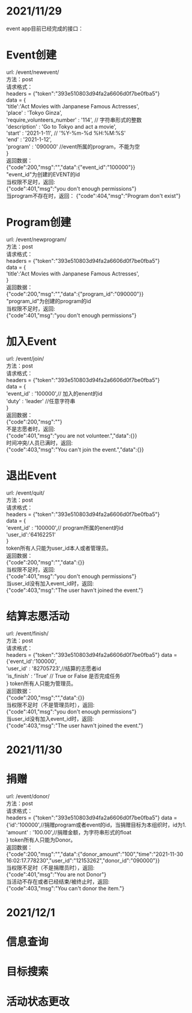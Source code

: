 # 2021/11/29  
event app目前已经完成的接口：  
# Event创建  
url: /event/newevent/  
方法：post  
请求格式：  
headers = {"token":"393e510803d94fa2a6606d0f7be0fba5"}  
data = {  
'title':'Act Movies with Janpanese Famous Actresses',  
'place' : 'Tokyo Ginza',  
'require_volunteers_number' : '114',  // 字符串形式的整数  
'description' : 'Go to Tokyo and act a movie',  
'start' : '2021-1-11', // '%Y-%m-%d %H:%M:%S'  
'end' : '2021-1-12',  
'program' : '090000' //event所属的program，不能为空    
}  
返回数据：  
{"code":200,"msg":"","data":{"event_id":"100000"}}  
"event_id"为创建的EVENT的id  
当权限不足时，返回:  
{"code":401,"msg":"you don't enough permissions"}  
当program不存在时，返回：
{"code":404,"msg":"Program don't exist"}
# Program创建  
url: /event/newprogram/  
方法：post  
请求格式：  
headers = {"token":"393e510803d94fa2a6606d0f7be0fba5"}  
data = {  
'title':'Act Movies with Janpanese Famous Actresses',  
}  
返回数据：  
{"code":200,"msg":"","data":{"program_id":"090000"}}  
"program_id"为创建的program的id  
当权限不足时，返回:  
{"code":401,"msg":"you don't enough permissions"}  
# 加入Event  
url: /event/join/  
方法：post  
请求格式：  
headers = {"token":"393e510803d94fa2a6606d0f7be0fba5"}  
data = {  
'event_id' : '100000',// 加入的enent的id  
'duty' : 'leader' //任意字符串    
}  
返回数据：  
{"code":200,"msg":""}   
不是志愿者时，返回:  
{"code":401,"msg":"you are not volunteer.","data":{}}  
时间冲突/人员已满时，返回:  
{"code":403,"msg":"You can't join the event.","data":{}}  
# 退出Event  
url: /event/quit/  
方法：post  
请求格式：  
headers = {"token":"393e510803d94fa2a6606d0f7be0fba5"}  
data = {  
'event_id' : '100000',// program所属的enent的id  
'user_id':'64162251'  
}  
token所有人只能为user_id本人或者管理员。  
返回数据：  
{"code":200,"msg":"","data":{}}  
当权限不足时，返回:  
{"code":401,"msg":"you don't enough permissions"}  
当user_id没有加入event_id时，返回:  
{"code":403,"msg":"The user havn't joined the event."}  
# 结算志愿活动  
url: /event/finish/  
方法：post  
请求格式：  
headers = {"token":"393e510803d94fa2a6606d0f7be0fba5"}
data = {'event_id':'100000',  
'user_id' : '82705723',//结算的志愿者id  
'is_finish' : 'True' // True or False 是否完成任务  
}
token所有人只能为管理员。  
返回数据：  
{"code":200,"msg":"","data":{}}  
当权限不足时（不是管理员时），返回:  
{"code":401,"msg":"you don't enough permissions"}  
当user_id没有加入event_id时，返回:  
{"code":403,"msg":"The user havn't joined the event."}  
# 2021/11/30  
# 捐赠  
url: /event/donor/  
方法：post  
请求格式：  
headers = {"token":"393e510803d94fa2a6606d0f7be0fba5"}
data = {'id':'100000',//捐赠program或者event的id，当捐赠目标为本组织时，id为1.  
'amount' : '100.00',//捐赠金额，为字符串形式的float     
}
token所有人只能为Donor。  
返回数据：  
{"code":200,"msg":"","data":{"donor_amount":"100","time":"2021-11-30 16:02:17.778230","user_id":"12153262","donor_id":"090000"}}    
当权限不足时（不是捐赠员时），返回:  
{"code":401,"msg":"You are not Donor"}  
当活动不存在或者已经结束/被终止时，返回:  
{"code":403,"msg":"You can't donor the item."}  
# 2021/12/1  
# 信息查询  

# 目标搜索  

# 活动状态更改  

